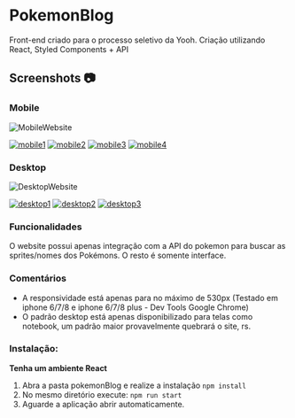 # PokemonBlog

Front-end criado para o processo seletivo da Yooh.
Criação utilizando React, Styled Components + API

## Screenshots :camera:

### Mobile
![MobileWebsite](https://media.giphy.com/media/KqURoSl6pcwjDmhvTt/giphy.gif)

<a href="https://imgbb.com/"><img src="https://i.ibb.co/3TqXrdY/mobile1.png" alt="mobile1" border="0"></a>
<a href="https://imgbb.com/"><img src="https://i.ibb.co/ykKm7fW/mobile2.png" alt="mobile2" border="0"></a>
<a href="https://imgbb.com/"><img src="https://i.ibb.co/HPJdVMK/mobile3.png" alt="mobile3" border="0"></a>
<a href="https://imgbb.com/"><img src="https://i.ibb.co/PD8S6nZ/mobile4.png" alt="mobile4" border="0"></a>

### Desktop

![DesktopWebsite](https://media.giphy.com/media/f5EP6A6wn5Sk12krNp/giphy.gif)


<a href="https://ibb.co/SvFnxM8"><img src="https://i.ibb.co/6sjPZTx/desktop1.png" alt="desktop1" border="0"></a>
<a href="https://ibb.co/7XDsDGW"><img src="https://i.ibb.co/NsqcqLj/desktop2.png" alt="desktop2" border="0"></a>
<a href="https://ibb.co/7NGQy97"><img src="https://i.ibb.co/VpvxBKX/desktop3.png" alt="desktop3" border="0"></a>


### Funcionalidades
O website possui apenas integração com a API do pokemon para buscar as sprites/nomes dos Pokémons.
O resto é somente interface.

### Comentários

- A responsividade está apenas para no máximo de 530px (Testado em iphone 6/7/8 e iphone 6/7/8 plus - Dev Tools Google Chrome)
- O padrão desktop está apenas disponibilizado para telas como notebook, um padrão maior provavelmente quebrará o site, rs.

### Instalação:
**Tenha um ambiente React**
1. Abra a pasta pokemonBlog e realize a instalação ```npm install```
2. No mesmo diretório execute: ```npm run start```
3. Aguarde a aplicação abrir automaticamente.


